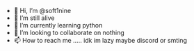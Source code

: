 - 👋 Hi, I’m @soft1nine
- 👀 I’m still alive
- 🌱 I’m currently learning python
- 💞️ I’m looking to collaborate on nothing
- 📫 How to reach me ..... idk im lazy maybe discord or smting

<!---
soft1nine/soft1nine is a ✨ special ✨ repository because its `README.md` (this file) appears on your GitHub profile.
You can click the Preview link to take a look at your changes.
--->
